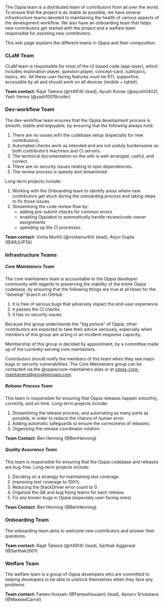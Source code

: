 The Oppia team is a distributed team of contributors from all over the world. To ensure that the project is as stable as possible, we have several infrastructure teams devoted to maintaining the health of various aspects of the development workflow. We also have an onboarding team that helps new contributors get started with the project and a welfare team responsible for assisting new contributors.

This wiki page explains the different teams in Oppia and their composition.

### CLaM Team

CLaM team is responsible for most of the UI based code (app-layer), which includes exploration player, question player, concept-card, subtopics, topics, etc. All these user-facing features must be RTL supportive, accessible by all and should work on all devices (mobile + tablet).

**Team contact:** Rajat Talesra (@rt4914) (lead), Ayush Kumar (@ayush0402), Yash Verma (@yash10019coder)

### Dev-workflow Team
The dev-workflow team ensures that the Oppia development process is smooth, stable and enjoyable, by ensuring that the following always hold:

1. There are no issues with the codebase setup (especially for new contributors).
2. Automated checks work as intended and are not unduly burdensome on both contributor’s machines and CI servers.
3. The technical documentation on the wiki is well-arranged, useful, and correct.
4. There are no security issues relating to npm dependencies.
5. The review process is speedy and streamlined.

Long-term projects include:

1. Working with the Onboarding team to identify areas where new contributors get stuck during the onboarding process and taking steps to fix those issues.
2. Streamlining the code review flow by: 
    * adding pre-submit checks for common errors 
    * enabling Oppiabot to automatically handle review/code-owner assignments 
    * speeding up the CI processes.

**Team contact:** Vinita Murthi (@vinitamurthi) (lead), Arjun Gupta (@ARJUPTA)

### Infrastructure Teams

##### Core Maintainers Team
The core maintainers team is accountable to the Oppia developer community with regards to preserving the stability of the entire Oppia codebase, by ensuring that the following things are true at all times for the "develop" branch on GitHub:
1. It is free of serious bugs that adversely impact the end-user experience.
2. It passes the CI checks.
3. It has no security issues.

Because this group understands the "big picture" of Oppia, other contributors are expected to take their advice seriously, especially when members of this group are acting in an incident-response capacity.

Membership of this group is decided by appointment, by a committee made up of the currently-serving core maintainers.

Contributors should notify the members of this team when they see major bugs or security vulnerabilities. The Core Maintainers group can be contacted via the @oppia/core-maintainers alias or at oppia-core-maintainers@googlegroups.com.


##### Release Process Team
This team is responsible for ensuring that Oppia releases happen smoothly, correctly, and on time. Long-term projects include:
1. Streamlining the release process, and automating as many parts as possible, in order to reduce the chance of human error.
2. Adding automatic safeguards to ensure the correctness of releases.
3. Organizing the release coordinator rotation.

**Team Contact:** Ben Henning (@BenHenning)

##### Quality Assurance Team
This team is responsible for ensuring that the Oppia codebase and releases are bug-free. Long-term projects include:
1. Deciding on a strategy for maintaining test coverage.
2. Improving test coverage to 100%.
3. Reducing the StackDriver error count to 0.
4. Organize the QA and bug fixing teams for each release.
5. Fix any known bugs in Oppia (especially user-facing ones).

**Team Contact:** Ben Henning (@BenHenning)

### Onboarding Team
The onboarding team aims to welcome new contributors and answer their questions.

**Team contact:** Rajat Talesra (@rt4914) (lead), Sarthak Aggarwal (@Sarthak2601)

### Welfare Team
The welfare team is a group of Oppia developers who are committed to helping developers to be able to unblock themselves when they face any problems. 

**Team contact:** Farees Hussain (@FareesHussain) (lead), Apoorv Srivastava (@MaskedCarrot)